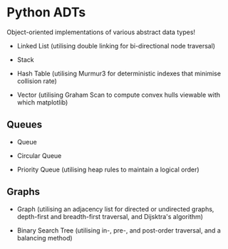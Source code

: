 # Python ADTs
Object-oriented implementations of various abstract data types!

- Linked List (utilising double linking for bi-directional node traversal)

- Stack

- Hash Table (utilising Murmur3 for deterministic indexes that minimise collision rate)

- Vector (utilising Graham Scan to compute convex hulls viewable with which matplotlib)

## Queues
- Queue
  
- Circular Queue
  
- Priority Queue (utilising heap rules to maintain a logical order)
  
## Graphs
- Graph (utilising an adjacency list for directed or undirected graphs, depth-first and breadth-first traversal, and Dijsktra's algorithm)

- Binary Search Tree (utilising in-, pre-, and post-order traversal, and a balancing method)
